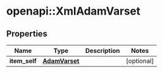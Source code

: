 # openapi::XmlAdamVarset


## Properties
Name | Type | Description | Notes
------------ | ------------- | ------------- | -------------
**item_self** | [**AdamVarset**](AdamVarset.md) |  | [optional] 


